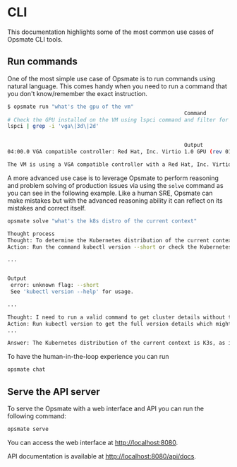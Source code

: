 # CLI

This documentation highlights some of the most common use cases of Opsmate CLI tools.

## Run commands

One of the most simple use case of Opsmate is to run commands using natural language. This comes handy when you need to run a command that you don't know/remember the exact instruction.

```bash
$ opsmate run "what's the gpu of the vm"
                                                        Command
# Check the GPU installed on the VM using lspci command and filter for VGA or compatible graphics device.
lspci | grep -i 'vga\|3d\|2d'


                                                        Output
04:00.0 VGA compatible controller: Red Hat, Inc. Virtio 1.0 GPU (rev 01)

The VM is using a VGA compatible controller with a Red Hat, Inc. Virtio 1.0 GPU (rev 01).
```

A more advanced use case is to leverage Opsmate to perform reasoning and problem solving of production issues via using the `solve` command as you can see in the following example. Like a human SRE, Opsmate can make mistakes but with the advanced reasoning ability it can reflect on its mistakes and correct itself.

```bash
opsmate solve "what's the k8s distro of the current context"

Thought process
Thought: To determine the Kubernetes distribution of the current context, I need to access the Kubernetes configuration and context details.
Action: Run the command kubectl version --short or check the Kubernetes configuration using kubectl config current-context to get information about the server and its version.

...


Output
 error: unknown flag: --short
 See 'kubectl version --help' for usage.

...

Thought: I need to run a valid command to get cluster details without the --short option.
Action: Run kubectl version to get the full version details which might give us clues about the distribution in use.
...

Answer: The Kubernetes distribution of the current context is K3s, as indicated by the +k3s1 suffix in the server version output from kubectl version.
```

To have the human-in-the-loop experience you can run

```bash
opsmate chat
```

## Serve the API server

To serve the Opsmate with a web interface and API you can run the following command:

```bash
opsmate serve
```

You can access the web interface at [http://localhost:8080](http://localhost:8080).

API documentation is available at [http://localhost:8080/api/docs](http://localhost:8080/api/docs).
